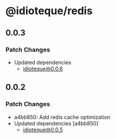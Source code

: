 # @idioteque/redis

## 0.0.3

### Patch Changes

- Updated dependencies
  - idioteque@0.0.6

## 0.0.2

### Patch Changes

- a4bb850: Add redis cache optimization
- Updated dependencies [a4bb850]
  - idioteque@0.0.5
